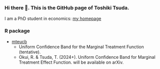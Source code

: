 #

### Hi there 👋. This is the GitHub page of Toshiki Tsuda.

I am a PhD student in economics: [my homepage](https://sites.google.com/view/toshiki-tsuda/home)

###  R package
 - [mteucb](https://txt872.github.io/mteucb/)
      - Uniform Confidence Band for the Marginal Treatment Function (tentative).
      - Okui, R. & Tsuda, T. (2024+). Uniform Confidence Band for Marginal Treatment Effect Function. will be available on arXiv. 


<!--
**TXT872/TXT872** is a ✨ _special_ ✨ repository because its `README.md` (this file) appears on your GitHub profile.

Here are some ideas to get you started:

- 🔭 I’m currently working on ...
- 🌱 I’m currently learning ...
- 👯 I’m looking to collaborate on ...
- 🤔 I’m looking for help with ...
- 💬 Ask me about ...
- 📫 How to reach me: ...
- 😄 Pronouns: ...
- ⚡ Fun fact: ...
-->
